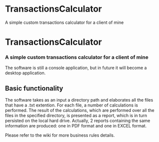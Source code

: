 # TransactionsCalculator

A simple custom transactions calculator for a client of mine
# TransactionsCalculator

### A simple custom transactions calculator for a client of mine

The software is still a console application, but in future it will become a desktop application.

## Basic functionality
The software takes as an input a directory path and elaborates all the files that have a .txt extention. For each file, a number of calculations is performed. The result of the calculations, which are performed over all the files in the specified directory, is presented as a report, which is in turn persisted on the local hard drive. Actually, 2 reports containing the same information are produced: one in PDF format and one in EXCEL format.

Please refer to the wiki for more business rules details.
